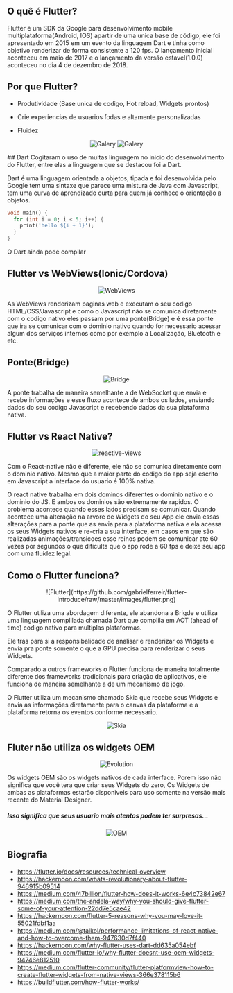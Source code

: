## O quê é Flutter?

Flutter é um SDK da Google para desenvolvimento mobile multiplataforma(Android, IOS) apartir de uma
unica base de código, ele foi apresentado em 2015 em um evento da linguagem Dart e tinha 
como objetivo renderizar de forma consistente a 120 fps. O lançamento inicial aconteceu em maio de 2017
e o lançamento da versão estavel(1.0.0) aconteceu no dia 4 de dezembro de 2018.

## Por que Flutter?

- Produtividade (Base unica de codigo, Hot reload, Widgets prontos)

- Crie experiencias de usuarios fodas e altamente personalizadas

- Fluidez
   
<div style="text-align: center">

![Galery](https://github.com/gabrielferreir/flutter-introduce/blob/master/images/galery-animation.gif)
![Galery](https://github.com/gabrielferreir/flutter-introduce/blob/master/images/galery-posse.gif)

</div>
## Dart
Cogitaram o uso de muitas linguagem no inicio do desenvolvimento do Flutter, entre elas a linguagem que
se destacou foi a Dart. 

Dart é uma linguagem orientada a objetos, tipada e foi desenvolvida pelo Google tem uma sintaxe que parece
uma mistura de Java com Javascript, tem uma curva de aprendizado curta para quem já conhece o orientação a objetos. 

``` dart
void main() {
  for (int i = 0; i < 5; i++) {
    print('hello ${i + 1}');
  }
}
```

O Dart ainda pode compilar 

## Flutter vs WebViews(Ionic/Cordova)

<div style="text-align: center">

![WebViews](https://github.com/gabrielferreir/flutter-introduce/blob/master/images/webview.png)

</div>

As WebViews renderizam paginas web e executam o seu codigo HTML/CSS/Javascript e como o Javascript não se 
comunica diretamente com o codigo nativo eles passam por uma ponte(Bridge) e é essa ponte que ira se comunicar com o 
dominio nativo quando for necessario acessar algum dos serviços internos como por exemplo a Localização, 
Bluetooth e etc. 

## Ponte(Bridge)

<div style="text-align: center">

![Bridge](https://github.com/gabrielferreir/flutter-introduce/blob/master/images/bridge.png)

</div>

A ponte trabalha de maneira semelhante a de WebSocket que envia e recebe informações e esse fluxo acontece de ambos os
lados, enviando dados do seu codigo Javascript e recebendo dados da sua plataforma nativa.  

## Flutter vs React Native?
<div style="text-align: center">

![reactive-views](https://github.com/gabrielferreir/flutter-introduce/blob/master/images/reactive-views.png)

</div>

Com o React-native não é diferente, ele não se comunica diretamente com o dominio nativo.
Mesmo que a maior parte do codigo do app seja escrito em Javascript a interface do usuario
é 100% nativa.

O react native trabalha em dois dominos diferentes o dominio nativo e o dominio do JS.
E ambos os dominios são extremamente rapidos. O problema acontece quando esses lados precisam se
comunicar. Quando acontece uma alteração na arvore de Widgets do seu App ele envia essas alterações
para a ponte que as envia para a plataforma nativa e ela acessa os seus Widgets nativos e re-cria a sua interface,
em casos em que são realizadas animações/transicoes esse reinos podem se comunicar ate 60 vezes
por segundos o que dificulta que o app rode a 60 fps e deixe seu app com uma fluidez legal.


## Como o Flutter funciona?

<div style="text-align: center">
    ![Flutter](https://github.com/gabrielferreir/flutter-introduce/raw/master/images/flutter.png)
</div>


O Flutter utiliza uma abordagem diferente, ele abandona a Brigde e utiliza uma linguagem 
complilada chamada Dart que complila em AOT (ahead of time) codigo nativo para multiplas 
plataformas.

Ele trás para si a responsibalidade de analisar e renderizar os Widgets e envia pra ponte somente
o que a GPU precisa para renderizar o seus Widgets.

Comparado a outros frameworks o Flutter funciona de maneira totalmente diferente dos frameworks tradicionais
para criação de aplicativos, ele funciona de maneira semelhante a de um mecanismo de jogo.

O Flutter utiliza um mecanismo chamado Skia que recebe seus Widgets e envia as informações diretamente para o
canvas da plataforma e a plataforma retorna os eventos conforme necessario.

<div style="text-align: center">

![Skia](https://github.com/gabrielferreir/flutter-introduce/raw/master/images/skia.png)
 
</div>

## Fluter não utiliza os widgets OEM

<div style="text-align: center">

![Evolution](https://github.com/gabrielferreir/flutter-introduce/raw/master/images/evolution.png)

</div>

Os widgets OEM são os widgets nativos de cada interface.
Porem isso não significa que você tera que criar seus Widgets do zero, Os Widgets de
ambas as plataformas estarão disponiveis para uso somente na versão mais recente do Material Designer.

##### Isso significa que seus usuario mais atentos podem ter surpresas...

<div style="text-align: center">

![OEM](https://github.com/gabrielferreir/flutter-introduce/raw/master/images/oem.png)

</div>


## Biografia

- <https://flutter.io/docs/resources/technical-overview>
- <https://hackernoon.com/whats-revolutionary-about-flutter-946915b09514>
- <https://medium.com/47billion/flutter-how-does-it-works-6e4c73842e67>
- <https://medium.com/the-andela-way/why-you-should-give-flutter-some-of-your-attention-22dd7e5cae42>
- <https://hackernoon.com/flutter-5-reasons-why-you-may-love-it-55021fdbf1aa>
- <https://medium.com/@talkol/performance-limitations-of-react-native-and-how-to-overcome-them-947630d7f440>
- <https://hackernoon.com/why-flutter-uses-dart-dd635a054ebf>
- <https://medium.com/flutter-io/why-flutter-doesnt-use-oem-widgets-94746e812510>
- <https://medium.com/flutter-community/flutter-platformview-how-to-create-flutter-widgets-from-native-views-366e378115b6>
- <https://buildflutter.com/how-flutter-works/>